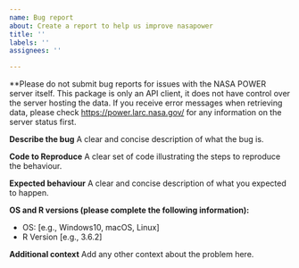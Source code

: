 ```yaml
---
name: Bug report
about: Create a report to help us improve nasapower
title: ''
labels: ''
assignees: ''

---
```


**Please do not submit bug reports for issues with the NASA POWER server itself. This package is only an API client, it does not have control over the server hosting the data. If you receive error messages when retrieving data, please check <https://power.larc.nasa.gov/> for any information on the server status first.

**Describe the bug**
A clear and concise description of what the bug is.

**Code to Reproduce**
A clear set of code illustrating the steps to reproduce the behaviour.

**Expected behaviour**
A clear and concise description of what you expected to happen.

**OS and R versions (please complete the following information):**
 - OS: [e.g., Windows10, macOS, Linux]
 - R Version [e.g., 3.6.2]

**Additional context**
Add any other context about the problem here.
